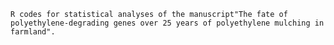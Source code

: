     R codes for statistical analyses of the manuscript"The fate of polyethylene-degrading genes over 25 years of polyethylene mulching in farmland".
